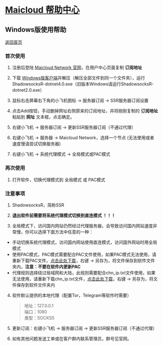 # [Maicloud 帮助中心](/README.md)

## Windows版使用帮助
[返回首页](/README.md)

### 首次使用
1. 注册后登陆 [Maicloud Network 官网](http://www.maicloud.cc/)，在用户中心页面复制 **订阅地址**

2. 下载 [Windows版客户端](https://static.maicloud.vip/download/ssr.zip)并解压（解压全部文件到同一个文件夹），运行ShadowsocksR-dotnet4.0.exe（旧版本Windows请运行ShadowsocksR-dotnet2.0.exe）

3. 鼠标右击屏幕右下角的小飞机图标 → 服务器订阅 → SSR服务器订阅设置

4. 点击Add按钮，手动删掉网址右侧原来的订阅地址，并将刚刚复制的 **订阅地址** 粘贴到 **网址** 文本框，点击确定。

5. 右键小飞机 → 服务器订阅 → 更新SSR服务器订阅（不通过代理）

6. 右键小飞机 → 服务器 → Maicloud Network，选择一个节点 (无法使用或者速度慢请尝试切换服务器)

7. 右键小飞机 → 系统代理模式 → 全局模式或PAC模式

### 再次使用
1. 打开软件，切换代理模式到 全局模式 或 PAC模式

### 注意事项
1. ShadowsocksR，简称SSR

2. **退出软件前需要将系统代理模式切换到直连模式 ！！！**

3. 全局模式下，访问国内网站仍然经过代理服务器，会导致访问国内网站速度非常慢，你可以选择下面方法中任意的一种：
- 手动切换系统代理模式，访问国内网站使用直连模式，访问国外网站时用全局模式
- 使用PAC模式，PAC模式需要配合PAC文件使用，如果PAC模式无法使用，请重新下载PAC文件，[点击此处下载](https://static.maicloud.vip/download/pac.txt)，右键 → 另存为，将文件保存到软件文件夹内，**注意：不要在软件内更新PAC**
- 代理规则选择绕过局域网和大陆，此规则需要配合chn_ip.txt文件使用，如果无法使用，请重新下载chn_ip.txt文件，[点击此处下载](https://static.maicloud.vip/download/chn_ip.txt)，右键 → 另存为，将文件保存到软件文件夹内

4. 软件默认提供的本地代理（配置Tor，Telegram等软件时需要）
    > 地址：127.0.0.1  
    > 端口：1080  
    > 类型：SOCKS5  
    
5. 更新订阅：右键小飞机 → 服务器订阅 → 更新SSR服务器订阅（不通过代理） 

6. 如有其他问题发送工单或在客户群内联系管理员，群号见官网。
